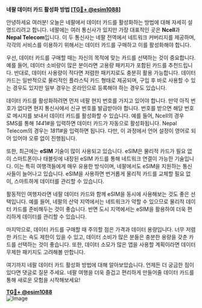 **네팔 데이터 카드 활성화 방법 [[TG💪+ @esim1088](https://t.me/s/esim1088)]**

안녕하세요 여러분! 오늘은 네팔에서 데이터 카드를 활성화하는 방법에 대해 자세히 설명드리려고 합니다. 네팔에는 여러 통신사가 있지만 가장 대표적인 곳은 **Ncell**과 **Nepal Telecom**입니다. 이 두 통신사는 네팔 전역에서 네트워크 커버리지를 제공하며, 각각의 서비스를 이용하기 위해서는 데이터 카드를 구매하고 이를 활성화해야 합니다.

우선, 데이터 카드를 구매할 때는 자신의 목적에 맞는 카드를 선택하는 것이 중요합니다. 예를 들어, 데이터 소비량이 많은 분이라면 고용량 패키지가 포함된 카드를 추천드립니다. 반대로, 데이터 사용량이 적다면 저렴한 패키지로도 충분히 활용 가능합니다. 데이터 카드는 일반적으로 물리적인 플라스틱 카드 형태로 제공되며, 구입 후 바로 사용할 수 있는 경우도 있지만 일부 경우는 온라인으로 등록해야 하는 경우도 있습니다.

데이터 카드를 활성화하려면 먼저 네팔 현지 번호를 가지고 있어야 합니다. 만약 아직 번호가 없다면 현지 통신사에서 신규 번호를 발급받아야 합니다. 번호를 받으면 해당 번호로 메시지를 보내서 데이터 카드를 활성화할 수 있습니다. 예를 들어, Ncell의 경우 SMS를 통해 *144*1#을 입력하면 데이터 카드가 자동으로 활성화됩니다. Nepal Telecom의 경우는 *181*1#을 입력하면 됩니다. 다만, 이 과정에서 언어 설정이 영어로 되어 있어야 오류 없이 진행됩니다.

또한, 최근에는 **eSIM** 기술이 많이 사용되고 있습니다. eSIM은 물리적 카드가 필요 없이 스마트폰이나 태블릿에 내장된 eSIM 카드를 통해 네트워크 연결이 가능한 기술입니다. 이는 특히 여행객들에게 매우 유용한 방식이며, 네팔에서도 eSIM을 지원하는 통신사들이 늘어나고 있습니다. eSIM을 사용하면 번거롭게 물리적 카드를 교체할 필요 없이, 스마트하게 데이터를 관리할 수 있습니다.

활동적인 여행자라면 네팔 데이터 카드와 함께 eSIM을 동시에 사용해보는 것도 좋은 선택입니다. 예를 들어, 네팔의 산악 지역에서는 네트워크가 약할 수 있으므로 물리적 데이터 카드를 준비해두는 것이 좋습니다. 반면 도시 지역에서는 eSIM을 활용하여 더욱 편리하게 데이터를 관리할 수 있습니다.

마지막으로, 데이터 카드를 구매할 때 주의할 점은 가격과 데이터 용량입니다. 너무 저렴한 카드는 속도 제한이 있을 수 있고, 데이터 소비가 많은 분들은 충분한 용량을 갖춘 카드를 선택하는 것이 좋습니다. 또한, 데이터 소모가 많은 앱을 사용할 계획이라면 데이터 무제한 패키지도 고려해볼 만합니다.

여기까지 네팔 데이터 카드 활성화 방법에 대해 알아보았습니다. 언제든 더 궁금한 점이 있다면 댓글로 질문 주세요. 네팔 여행을 더욱 즐겁고 편리하게 만들어줄 데이터 카드를 통해 새로운 모험을 시작해보세요! 

**[TG💪+ @esim1088](https://t.me/s/esim1088)**  
![Image](https://i.postimg.cc/Y0z9fWf4/image.png)